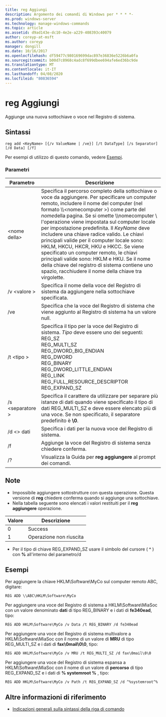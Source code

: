 ```yaml
---
title: reg Aggiungi
description: Argomento dei comandi di Windows per * * * *-
ms.prod: windows-server
ms.technology: manage-windows-commands
ms.topic: article
ms.assetid: d9ad143e-dc10-4e2e-a229-408393c40079
author: coreyp-at-msft
ms.author: coreyp
manager: dongill
ms.date: 10/16/2017
ms.openlocfilehash: df59477c980169699dac897e36836e5226b6a0fa
ms.sourcegitcommit: b00d7c8968c4adc8f699dbee694afe6ed36bc9de
ms.translationtype: MT
ms.contentlocale: it-IT
ms.lasthandoff: 04/08/2020
ms.locfileid: "80836594"
---
```

# <a name="reg-add"></a>reg Aggiungi


Aggiunge una nuova sottochiave o voce nel Registro di sistema.

## <a name="syntax"></a>Sintassi

```
reg add <KeyName> [{/v ValueName | /ve}] [/t DataType] [/s Separator] [/d Data] [/f]
```
Per esempi di utilizzo di questo comando, vedere [Esempi](#BKMK_examples).

### <a name="parameters"></a>Parametri

|      Parametro      |                                                                                                                                                                                                                                                                   Descrizione                                                                                                                                                                                                                                                                   |
|---------------------|-------------------------------------------------------------------------------------------------------------------------------------------------------------------------------------------------------------------------------------------------------------------------------------------------------------------------------------------------------------------------------------------------------------------------------------------------------------------------------------------------------------------------------------------------|
| \<nome della<em>></em> | Specifica il percorso completo della sottochiave o voce da aggiungere. Per specificare un computer remoto, includere il nome del computer (nel formato \\\\\<nomecomputer >\) come parte del *nome*della pagina. Se si omette \\\\nomecomputer \ l'operazione viene impostata sul computer locale per impostazione predefinita. Il *KeyName* deve includere una chiave radice valido. Le chiavi principali valide per il computer locale sono: HKLM, HKCU, HKCR, HKU e HKCC. Se viene specificato un computer remoto, le chiavi principali valide sono: HKLM e HKU. Se il nome della chiave del registro di sistema contiene uno spazio, racchiudere il nome della chiave tra virgolette. |
|   /v \<valore >   |                                                                                                                                                                                                                                Specifica il nome della voce del Registro di sistema da aggiungere nella sottochiave specificata.                                                                                                                                                                                                                                 |
|         /ve         |                                                                                                                                                                                                                                Specifica che la voce del Registro di sistema che viene aggiunto al Registro di sistema ha un valore null.                                                                                                                                                                                                                                |
|     /t \<tipo >      |                                                                                                                                          Specifica il tipo per la voce del Registro di sistema. *Tipo* deve essere uno dei seguenti:</br>REG_SZ</br>REG_MULTI_SZ</br>REG_DWORD_BIG_ENDIAN</br>REG_DWORD</br>REG_BINARY</br>REG_DWORD_LITTLE_ENDIAN</br>REG_LINK</br>REG_FULL_RESOURCE_DESCRIPTOR</br>REG_EXPAND_SZ                                                                                                                                          |
|   /s \<separatore >   |                                                                                                                                                              Specifica il carattere da utilizzare per separare più istanze di dati quando viene specificato il tipo di dati REG_MULTI_SZ e deve essere elencato più di una voce. Se non specificato, il separatore predefinito è **\0**.                                                                                                                                                              |
|     /d \<> dati      |                                                                                                                                                                                                                                                 Specifica i dati per la nuova voce del Registro di sistema.                                                                                                                                                                                                                                                  |
|         /f          |                                                                                                                                                                                                                                           Aggiunge la voce del Registro di sistema senza chiedere conferma.                                                                                                                                                                                                                                           |
|         /?          |                                                                                                                                                                                                                                              Visualizza la Guida per **reg aggiungere** al prompt dei comandi.                                                                                                                                                                                                                                               |

## <a name="remarks"></a>Note

-   Impossibile aggiungere sottostrutture con questa operazione. Questa versione di **reg** chiedere conferma quando si aggiunge una sottochiave.
-   Nella tabella seguente sono elencati i valori restituiti per il **reg aggiungere** operazione.

| Valore | Descrizione |
|-------|-------------|
|   0   |   Success   |
|   1   |   Operazione non riuscita   |

-   Per il tipo di chiave REG_EXPAND_SZ usare il simbolo del cursore ( **^** ) con **%** all'interno del parametro/d

## <a name="examples"></a><a name=BKMK_examples></a>Esempi

Per aggiungere la chiave HKLM\Software\MyCo sul computer remoto ABC, digitare:
```
REG ADD \\ABC\HKLM\Software\MyCo
```
Per aggiungere una voce del Registro di sistema a HKLM\Software\MiaSoc con un valore denominato **dati** di tipo REG_BINARY e i dati di **fe340ead**, tipo:
```
REG ADD HKLM\Software\MyCo /v Data /t REG_BINARY /d fe340ead
```
Per aggiungere una voce del Registro di sistema multivalore a HKLM\Software\MiaSoc con il nome di un valore di **MRU** di tipo REG_MULTI_SZ e i dati di **fax\0mail\0\0**, tipo:
```
REG ADD HKLM\Software\MyCo /v MRU /t REG_MULTI_SZ /d fax\0mail\0\0
```
Per aggiungere una voce del Registro di sistema espansa a HKLM\Software\MiaSoc con il nome di un valore di **percorso** di tipo REG_EXPAND_SZ e i dati di **% systemroot %** , tipo:
```
REG ADD HKLM\Software\MyCo /v Path /t REG_EXPAND_SZ /d ^%systemroot^%
```

## <a name="additional-references"></a>Altre informazioni di riferimento

- [Indicazioni generali sulla sintassi della riga di comando](command-line-syntax-key.md)
